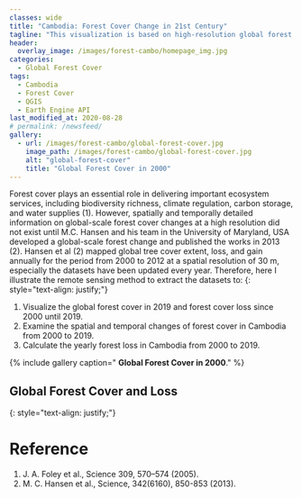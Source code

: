```yaml
---
classes: wide
title: "Cambodia: Forest Cover Change in 21st Century"
tagline: "This visualization is based on high-resolution global forest cover data developed by Hansan et al (2013)."
header:
  overlay_image: /images/forest-cambo/homepage_img.jpg
categories:
  - Global Forest Cover
tags:
  - Cambodia
  - Forest Cover
  - QGIS
  - Earth Engine API
last_modified_at: 2020-08-28
# permalink: /newsfeed/
gallery:
  - url: /images/forest-cambo/global-forest-cover.jpg
    image_path: /images/forest-cambo/global-forest-cover.jpg
    alt: "global-forest-cover"
    title: "Global Forest Cover in 2000"
---
```


Forest cover plays an essential role in delivering important ecosystem services, including biodiversity richness, climate regulation, carbon storage, and water supplies (1). However, spatially and temporally detailed information on global-scale forest cover changes at a high resolution did not exist until M.C. Hansen and his team in the University of Maryland, USA developed a global-scale forest change and published the works in 2013 (2). Hansen et al (2) mapped global tree cover extent, loss, and gain annually for the period from 2000 to 2012 at a spatial resolution of 30 m, especially the datasets have been updated every year. Therefore, here I illustrate the remote sensing method to extract the datasets to:
{: style="text-align: justify;"}

1. Visualize the global forest cover in 2019 and forest cover loss since 2000 until 2019. 
2. Examine the spatial and temporal changes of forest cover in Cambodia from 2000 to 2019.
3. Calculate the yearly forest loss in Cambodia from 2000 to 2019.

{% include gallery caption=" **Global Forest Cover in 2000**." %}

## Global Forest Cover and Loss




<!-- <figure class="half">
	<a href="http://placehold.it/1200x600.JPG"><img src="http://placehold.it/600x300.jpg"></a>
	<a href="http://placehold.it/1200x600.jpeg"><img src="http://placehold.it/600x300.jpg"></a>
	<figcaption>Two images.</figcaption>
</figure> -->

<!-- <img src="{{ site.url }}{{ site.baseurl }}/images/forest-cambo/global-forest-cover.jpg" alt=""> -->




{: style="text-align: justify;"}

# Reference
1. J. A. Foley et al., Science 309, 570–574 (2005). 
2. M. C. Hansen et al., Science, 342(6160), 850-853 (2013).